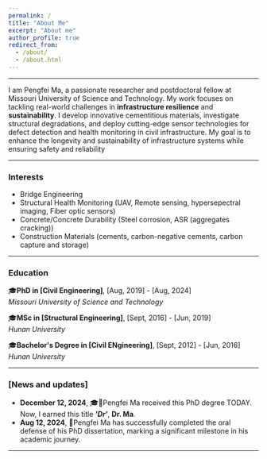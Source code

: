 ```yaml
---
permalink: /
title: "About Me"
excerpt: "About me"
author_profile: true
redirect_from: 
  - /about/
  - /about.html
---
```


---

I am Pengfei Ma, a passionate researcher and postdoctoral fellow at Missouri University of Science and Technology. My work focuses on tackling real-world challenges in **infrastructure resilience** and **sustainability**. I develop innovative cementitious materials, investigate structural degradations, and deploy cutting-edge sensor technologies for defect detection and health monitoring in civil infrastructure. My goal is to enhance the longevity and sustainability of infrastructure systems while ensuring safety and reliability

---

### Interests
- Bridge Engineering
- Structural Health Monitoring (UAV, Remote sensing, hypersepectral imaging, Fiber optic sensors)
- Concrete/Concrete Durability (Steel corrosion, ASR (aggregates cracking))
- Construction Materials (cements, carbon-negative cements, carbon capture and storage)

---

### Education
🎓**PhD in [Civil Engineering]**,   [Aug, 2019] - [Aug, 2024]  
  *Missouri University of Science and Technology*

🎓**MSc in [Structural Engineering]**, [Sept, 2016] - [Jun, 2019]  
  *Hunan University*

🎓**Bachelor's Degree in [Civil ENgineering]**, [Sept, 2012] - [Jun, 2016]  
  *Hunan University*

---

### [News and updates]

- **December 12, 2024**, 🎓📜Pengfei Ma received this PhD degree TODAY. Now, I earned this title **_'Dr'_**, **Dr. Ma**. 
- **Aug 12, 2024**, 🎉Pengfei Ma has successfully completed the oral defense of his PhD dissertation, marking a significant milestone in his academic journey.
  
---








